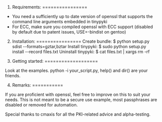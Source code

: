 1. Requirements:
================

- You need a sufficiently up to date version of openssl that supports the command line arguments embedded in tinypyki
- For ECC, make sure you compiled openssl with ECC support (disabled by default due to patent issues, USE=-bindist on gentoo)

2. Installation:
================
Create bundle:      $ python setup.py sdist --formats=gztar,bztar
Install tinypyki:   $ sudo python setup.py install --record files.txt
Uninstall tinypyki: $ cat files.txt | xargs rm -rf

3. Getting started:
===================

Look at the examples.
python -i your_script.py, help() and dir() are your friends.

4. Remarks:
===========

If you are proficient with openssl, feel free to improve on this to suit your needs.
This is not meant to be a secure use example, most passphrases are disabled or removed for automation.

Special thanks to cmaxis for all the PKI-related advice and alpha-testing.
